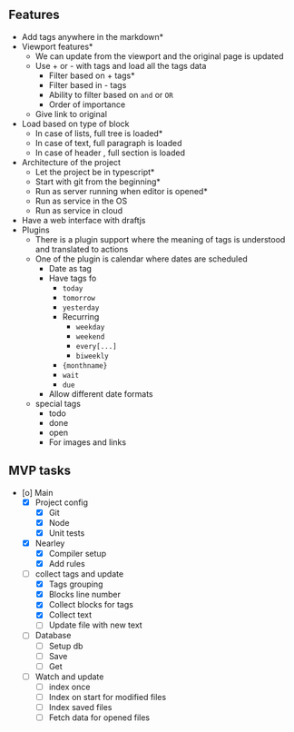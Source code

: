 ## Features

- Add tags anywhere in the markdown\*
- Viewport features\*
  - We can update from the viewport and the original page is updated
  - Use + or - with tags and load all the tags data
    - Filter based on + tags\*
    - Filter based in - tags
    - Ability to filter based on `and` or `OR`
    - Order of importance
  - Give link to original
- Load based on type of block
  - In case of lists, full tree is loaded\*
  - In case of text, full paragraph is loaded
  - In case of header , full section is loaded
- Architecture of the project
  - Let the project be in typescript\*
  - Start with git from the beginning\*
  - Run as server running when editor is opened\*
  - Run as service in the OS
  - Run as service in cloud
- Have a web interface with draftjs
- Plugins
  - There is a plugin support where the meaning of tags is understood and translated to actions
  - One of the plugin is calendar where dates are scheduled
    - Date as tag
    - Have tags fo
      - `today`
      - `tomorrow`
      - `yesterday`
      - Recurring
        - `weekday`
        - `weekend`
        - `every[...]`
        - `biweekly`
      - `{monthname}`
      - `wait`
      - `due`
    - Allow different date formats
  - special tags
    - todo
    - done
    - open
    - For images and links

## MVP tasks

- [o] Main
  - [x] Project config
    - [x] Git
    - [x] Node
    - [x] Unit tests
  - [x] Nearley
    - [x] Compiler setup
    - [x] Add rules
  - [ ] collect tags and update
    - [x] Tags grouping
    - [x] Blocks line number
    - [x] Collect blocks for tags
    - [x] Collect text
    - [ ] Update file with new text
  - [ ] Database
    - [ ] Setup db
    - [ ] Save
    - [ ] Get
  - [ ] Watch and update
    - [ ] index once
    - [ ] Index on start for modified files
    - [ ] Index saved files
    - [ ] Fetch data for opened files
